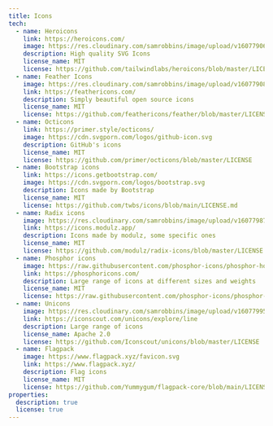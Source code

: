 ```yaml
---
title: Icons
tech:
  - name: Heroicons
    link: https://heroicons.com/
    image: https://res.cloudinary.com/samrobbins/image/upload/v1607790650/shield_agxkus.svg
    description: High quality SVG Icons
    license_name: MIT
    license: https://github.com/tailwindlabs/heroicons/blob/master/LICENSE
  - name: Feather Icons
    image: https://res.cloudinary.com/samrobbins/image/upload/v1607790817/feather_xopiql.svg
    link: https://feathericons.com/
    description: Simply beautiful open source icons
    license_name: MIT
    license: https://github.com/feathericons/feather/blob/master/LICENSE
  - name: Octicons
    link: https://primer.style/octicons/
    image: https://cdn.svgporn.com/logos/github-icon.svg
    description: GitHub's icons
    license_name: MIT
    license: https://github.com/primer/octicons/blob/master/LICENSE
  - name: Bootstrap icons
    link: https://icons.getbootstrap.com/
    image: https://cdn.svgporn.com/logos/bootstrap.svg
    description: Icons made by Bootstrap
    license_name: MIT
    license: https://github.com/twbs/icons/blob/main/LICENSE.md
  - name: Radix icons
    image: https://res.cloudinary.com/samrobbins/image/upload/v1607798735/modulz-logo_snx5o9.svg
    link: https://icons.modulz.app/
    description: Icons made by modulz, some specific ones
    license_name: MIT
    license: https://github.com/modulz/radix-icons/blob/master/LICENSE
  - name: Phosphor icons
    image: https://raw.githubusercontent.com/phosphor-icons/phosphor-home/master/meta/phosphor-mark-tight-yellow.png
    link: https://phosphoricons.com/
    description: Large range of icons at different sizes and weights
    license_name: MIT
    license: https://raw.githubusercontent.com/phosphor-icons/phosphor-home/master/LICENSE
  - name: Unicons
    image: https://res.cloudinary.com/samrobbins/image/upload/v1607799522/iconscout_xgrvxo.svg
    link: https://iconscout.com/unicons/explore/line
    description: Large range of icons
    license_name: Apache 2.0
    license: https://github.com/Iconscout/unicons/blob/master/LICENSE
  - name: Flagpack
    image: https://www.flagpack.xyz/favicon.svg
    link: https://www.flagpack.xyz/
    description: Flag icons
    license_name: MIT
    license: https://github.com/Yummygum/flagpack-core/blob/main/LICENSE
properties:
  description: true
  license: true
---
```

